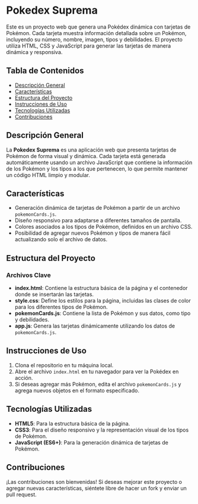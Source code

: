 # Pokedex Suprema

Este es un proyecto web que genera una Pokédex dinámica con tarjetas de Pokémon. Cada tarjeta muestra información detallada sobre un Pokémon, incluyendo su número, nombre, imagen, tipos y debilidades. El proyecto utiliza HTML, CSS y JavaScript para generar las tarjetas de manera dinámica y responsiva.

## Tabla de Contenidos

- [Descripción General](#descripción-general)
- [Características](#características)
- [Estructura del Proyecto](#estructura-del-proyecto)
- [Instrucciones de Uso](#instrucciones-de-uso)
- [Tecnologías Utilizadas](#tecnologías-utilizadas)
- [Contribuciones](#contribuciones)

## Descripción General

La **Pokedex Suprema** es una aplicación web que presenta tarjetas de Pokémon de forma visual y dinámica. Cada tarjeta está generada automáticamente usando un archivo JavaScript que contiene la información de los Pokémon y los tipos a los que pertenecen, lo que permite mantener un código HTML limpio y modular.

## Características

- Generación dinámica de tarjetas de Pokémon a partir de un archivo `pokemonCards.js`.
- Diseño responsivo para adaptarse a diferentes tamaños de pantalla.
- Colores asociados a los tipos de Pokémon, definidos en un archivo CSS.
- Posibilidad de agregar nuevos Pokémon y tipos de manera fácil actualizando solo el archivo de datos.

## Estructura del Proyecto


### Archivos Clave

- **index.html**: Contiene la estructura básica de la página y el contenedor donde se insertarán las tarjetas.
- **style.css**: Define los estilos para la página, incluidas las clases de color para los diferentes tipos de Pokémon.
- **pokemonCards.js**: Contiene la lista de Pokémon y sus datos, como tipo y debilidades.
- **app.js**: Genera las tarjetas dinámicamente utilizando los datos de `pokemonCards.js`.

## Instrucciones de Uso

1. Clona el repositorio en tu máquina local.
2. Abre el archivo `index.html` en tu navegador para ver la Pokédex en acción.
3. Si deseas agregar más Pokémon, edita el archivo `pokemonCards.js` y agrega nuevos objetos en el formato especificado.

## Tecnologías Utilizadas

- **HTML5**: Para la estructura básica de la página.
- **CSS3**: Para el diseño responsivo y la representación visual de los tipos de Pokémon.
- **JavaScript (ES6+)**: Para la generación dinámica de tarjetas de Pokémon.

## Contribuciones

¡Las contribuciones son bienvenidas! Si deseas mejorar este proyecto o agregar nuevas características, siéntete libre de hacer un fork y enviar un pull request.

